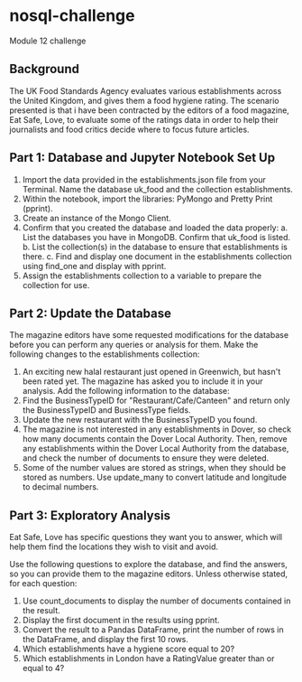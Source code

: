# nosql-challenge
Module 12 challenge

## Background
The UK Food Standards Agency evaluates various establishments across the United Kingdom, and gives them a food hygiene rating. The scenario presented is that i have  been contracted by the editors of a food magazine, Eat Safe, Love, to evaluate some of the ratings data in order to help their journalists and food critics decide where to focus future articles.

## Part 1: Database and Jupyter Notebook Set Up
1.	Import the data provided in the establishments.json file from your Terminal. Name the database uk_food and the collection establishments. 
2.	Within the notebook, import the libraries: PyMongo and Pretty Print (pprint).
3.	Create an instance of the Mongo Client.
4.	Confirm that you created the database and loaded the data properly:
a. List the databases you have in MongoDB. Confirm that uk_food is listed.
b. List the collection(s) in the database to ensure that establishments is there.
c. Find and display one document in the establishments collection using find_one and display with pprint.
5.	Assign the establishments collection to a variable to prepare the collection for use.

## Part 2: Update the Database
The magazine editors have some requested modifications for the database before you can perform any queries or analysis for them. Make the following changes to the establishments collection:
1.	An exciting new halal restaurant just opened in Greenwich, but hasn't been rated yet. The magazine has asked you to include it in your analysis. Add the following information to the database:
2.	Find the BusinessTypeID for "Restaurant/Cafe/Canteen" and return only the BusinessTypeID and BusinessType fields.
3.	Update the new restaurant with the BusinessTypeID you found.
4.	The magazine is not interested in any establishments in Dover, so check how many documents contain the Dover Local Authority. Then, remove any establishments within the Dover Local Authority from the database, and check the number of documents to ensure they were deleted.
5.	Some of the number values are stored as strings, when they should be stored as numbers. Use update_many to convert latitude and longitude to decimal numbers.

## Part 3: Exploratory Analysis
Eat Safe, Love has specific questions they want you to answer, which will help them find the locations they wish to visit and avoid.

Use the following questions to explore the database, and find the answers, so you can provide them to the magazine editors.
Unless otherwise stated, for each question:
1. Use count_documents to display the number of documents contained in the result.
2.	Display the first document in the results using pprint.
3. Convert the result to a Pandas DataFrame, print the number of rows in the DataFrame, and display the first 10 rows.
4.	Which establishments have a hygiene score equal to 20?
5.	Which establishments in London have a RatingValue greater than or equal to 4?

